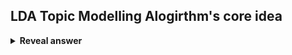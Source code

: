 ## LDA Topic Modelling Alogirthm's core idea
<details>
<summary><b>Reveal answer</b></summary>
Terms are probabilistically grouped into topics<br>Documents are probabilistically grouped into topics<br><img src="../../../../../media/paste-0d63bbaa7dedae22e97856f33bf84eba1b9ac93a.jpg">
</details>
